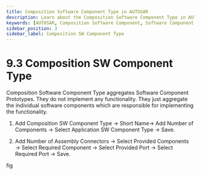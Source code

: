 ```yaml
---
title: Composition Software Component Type in AUTOSAR
description: Learn about the Composition Software Component Type in AUTOSAR, which serves to aggregate software component prototypes without implementing functionality. Discover how to configure the number of components, assembly connectors, and the relationships between provided and required ports, enhancing the modularity and organization of your automotive software architecture.
keywords: [AUTOSAR, Composition Software Component, Software Component Prototypes, ECU Architecture, Provided Components, Required Components, Assembly Connectors]
sidebar_position: 3
sidebar_label: Composition SW Component Type 
---
```


# 9.3 Composition SW Component Type 

Composition Software Component Type aggregates Software Component Prototypes. They do not implement any functionality. They just aggregate the individual software components which are responsible for implementing the functionality.

1. Add Composition SW Component Type → Short Name→ Add Number of Components → Select Application SW Component Type → Save.

2. Add Number of Assembly Connectors → Select Provided Components → Select Required Component → Select Provided Port → Select Required Port → Save.

fig
